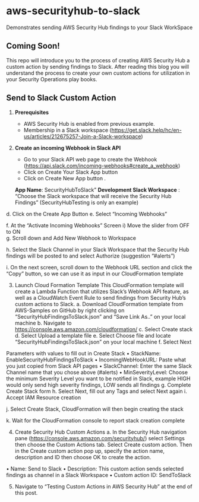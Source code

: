 # aws-securityhub-to-slack
Demonstrates sending AWS Security Hub findings to your Slack WorkSpace 

## Coming Soon!
This repo will introduce you to the process of creating AWS Security Hub a custom action by sending findings to Slack.  After reading this blog you will understand the process to create your own custom actions for utilization in your Security Operations play books.

## Send to Slack Custom Action

1.	**Prerequisites**
    + AWS Security Hub is enabled from previous example.
    + Membership in a Slack workspace (https://get.slack.help/hc/en-us/articles/212675257-Join-a-Slack-workspace)
2.  **Create an incoming Webhook in Slack API**
    + Go to your Slack API web page to create the Webhook (https://api.slack.com/incoming-webhooks#create_a_webhook)
    + Click on Create Your Slack App button
    + Click on Create New App button . 
    
     **App Name**: SecurityHubToSlack”
     **Development Slack Workspace** : “Choose the Slack workspace that will receive the Security Hub Findings”          (SecurityHubTesting is only an example)
 
d.	Click on the Create App Button
e.	Select “Incoming Webhooks” 


f.	At the “Activate Incoming Webhooks” Screen
i)	Move the slider from OFF   to ON  
g.	Scroll down and Add New Webhook to Workspace
 
h.	Select the Slack Channel in your Slack Workspace that the Security Hub findings will be posted to and select Authorize (suggestion “#alerts”)
 
i.	On the next screen, scroll down to the Webhook URL section and click the “Copy” button, so we can use it as input in our CloudFormation template
 
3.	Launch Cloud Formation Template
This CloudFormation template will create a Lambda Function that utilizes Slack’s Webhook API feature, as well as a CloudWatch Event Rule to send findings from Security Hub’s custom actions to Slack.
a.	Download CloudFormation template from AWS-Samples on GitHub by right clicking on “SecurityHubFindingsToSlack.json” and “Save Link As..” on your local machine
b.	Navigate to https://console.aws.amazon.com/cloudformation/
c.	Select Create stack
d.	Select Upload a template file
e.	Select Choose file and locate “SecurityHubFindingsToSlack.json” on your local machine
f.	Select Next

 


 
Parameters with values to fill out in Create Stack
•	StackName: EnableSecurityHubFindingsToSlack
•	IncomingWebHookURL: Paste what you just copied from Slack API pages
•	SlackChannel: Enter the same Slack Channel name that you chose above (#alerts)
•	MinSeverityLevel: Choose the minimum Severity Level you want to be notified in Slack, example HIGH would only send high severity findings, LOW sends all findings
g.	Complete Create Stack form
h.	Select Next, fill out any Tags and select Next again
i.	Accept IAM Resource creation
 

j.	Select Create Stack, CloudFormation will then begin creating the stack

 

k.	Wait for the CloudFormation console to report stack creation complete

 

4.	Create Security Hub Custom Actions
a.	In the Security Hub navigation pane (https://console.aws.amazon.com/securityhub/) select Settings then choose the Custom Actions tab. Select Create custom action. Then in the Create custom action pop up, specify the action name, description and ID then choose OK to create the action.
 
•	Name: Send to Slack
•	Description: This custom action sends selected findings as channel in a Slack Workspace 
•	Custom action ID: SendToSlack


5.	Navigate to “Testing Custom Actions in AWS Security Hub” at the end of this post.

 

